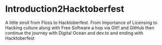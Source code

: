 # Introduction2Hacktoberfest
A little stroll from Floss to Hacktoberfest. From Importance of Licensing to Hacking culture along with Free Software a hop via Git!! and GitHub then continue the journey with Digital Ocean and dev.to and ending with Hacktoberfest
